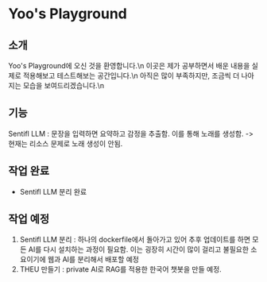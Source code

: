 # Yoo's Playground

## 소개
Yoo's Playground에 오신 것을 환영합니다.\n
이곳은 제가 공부하면서 배운 내용을 실제로 적용해보고 테스트해보는 공간입니다.\n
아직은 많이 부족하지만, 조금씩 더 나아지는 모습을 보여드리겠습니다.\n

## 기능
Sentifl LLM : 문장을 입력하면 요약하고 감정을 추출함. 이를 통해 노래를 생성함.
    -> 현재는 리소스 문제로 노래 생성이 안됨.

## 작업 완료
- Sentifl LLM 분리 완료


## 작업 예정
1. Sentifl LLM 분리 : 하나의 dockerfile에서 돌아가고 있어 추후 업데이트를 하면 모든 AI를 다시 설치하는 과정이 필요함. 이는 굉장히 시간이 많이 걸리고 불필요한 소요이기에 웹과 AI를 분리해서 배포할 예정
2. THEU 만들기 : private AI로 RAG를 적용한 한국어 챗봇을 만들 예정.